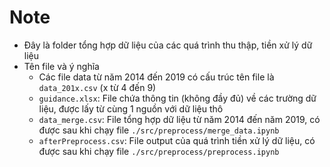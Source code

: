 # Note

- Đây là folder tổng hợp dữ liệu của các quá trình thu thập, tiền xử lý dữ liệu
- Tên file và ý nghĩa
    - Các file data từ năm 2014 đến 2019 có cấu trúc tên file là `data_201x.csv` (x từ 4 đến 9)
    - `guidance.xlsx`: File chứa thông tin (không đầy đủ) về các trường dữ liệu, được lấy từ cùng 1 nguồn với dữ liệu thô
    - `data_merge.csv`: File tổng hợp dữ liệu từ năm 2014 đến năm 2019, có được sau khi chạy file `./src/preprocess/merge_data.ipynb`
    - `afterPreprocess.csv`: File output của quá trình tiền xử lý dữ liệu, có được sau khi chạy file `./src/preprocess/preprocess.ipynb`
